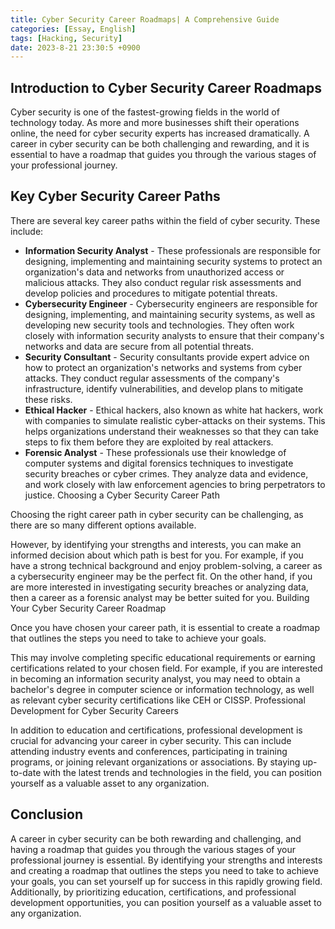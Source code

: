 ```yaml
---
title: Cyber Security Career Roadmaps| A Comprehensive Guide
categories: [Essay, English]
tags: [Hacking, Security]
date: 2023-8-21 23:30:5 +0900
---
```





Introduction to Cyber Security Career Roadmaps
--------------------------------------

Cyber security is one of the fastest-growing fields in the world of technology today. As more and more businesses shift their operations online, the need for cyber security experts has increased dramatically. A career in cyber security can be both challenging and rewarding, and it is essential to have a roadmap that guides you through the various stages of your professional journey.

Key Cyber Security Career Paths
-------------------------

There are several key career paths within the field of cyber security. These include:
* **Information Security Analyst** - These professionals are responsible for designing, implementing and maintaining security systems to protect an organization's data and networks from unauthorized access or malicious attacks. They also conduct regular risk assessments and develop policies and procedures to mitigate potential threats.
* **Cybersecurity Engineer** - Cybersecurity engineers are responsible for designing, implementing, and maintaining security systems, as well as developing new security tools and technologies. They often work closely with information security analysts to ensure that their company's networks and data are secure from all potential threats.
* **Security Consultant** - Security consultants provide expert advice on how to protect an organization's networks and systems from cyber attacks. They conduct regular assessments of the company's infrastructure, identify vulnerabilities, and develop plans to mitigate these risks.
* **Ethical Hacker** - Ethical hackers, also known as white hat hackers, work with companies to simulate realistic cyber-attacks on their systems. This helps organizations understand their weaknesses so that they can take steps to fix them before they are exploited by real attackers.
* **Forensic Analyst** - These professionals use their knowledge of computer systems and digital forensics techniques to investigate security breaches or cyber crimes. They analyze data and evidence, and work closely with law enforcement agencies to bring perpetrators to justice.
Choosing a Cyber Security Career Path

Choosing the right career path in cyber security can be challenging, as there are so many different options available. 

However, by identifying your strengths and interests, you can make an informed decision about which path is best for you. For example, if you have a strong technical background and enjoy problem-solving, a career as a cybersecurity engineer may be the perfect fit. On the other hand, if you are more interested in investigating security breaches or analyzing data, then a career as a forensic analyst may be better suited for you.
Building Your Cyber Security Career Roadmap

Once you have chosen your career path, it is essential to create a roadmap that outlines the steps you need to take to achieve your goals. 

This may involve completing specific educational requirements or earning certifications related to your chosen field. For example, if you are interested in becoming an information security analyst, you may need to obtain a bachelor's degree in computer science or information technology, as well as relevant cyber security certifications like CEH or CISSP.
Professional Development for Cyber Security Careers

In addition to education and certifications, professional development is crucial for advancing your career in cyber security. This can include attending industry events and conferences, participating in training programs, or joining relevant organizations or associations. By staying up-to-date with the latest trends and technologies in the field, you can position yourself as a valuable asset to any organization.

Conclusion
----------

A career in cyber security can be both rewarding and challenging, and having a roadmap that guides you through the various stages of your professional journey is essential. By identifying  your strengths and interests and creating a roadmap that outlines the steps you need to take to achieve your goals, you can set yourself up for success in this rapidly growing field. Additionally, by prioritizing education, certifications, and professional development opportunities, you can position yourself as a valuable asset to any organization.
